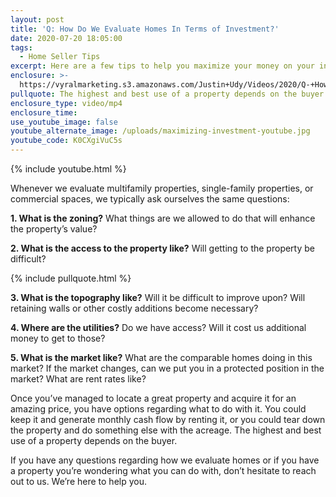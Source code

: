 ```yaml
---
layout: post
title: 'Q: How Do We Evaluate Homes In Terms of Investment?'
date: 2020-07-20 18:05:00
tags:
  - Home Seller Tips
excerpt: Here are a few tips to help you maximize your money on your investment.
enclosure: >-
  https://vyralmarketing.s3.amazonaws.com/Justin+Udy/Videos/2020/Q-+How+Do+We+Evaluate+Homes+In+Terms+of+Investment_.mp4
pullquote: The highest and best use of a property depends on the buyer.
enclosure_type: video/mp4
enclosure_time:
use_youtube_image: false
youtube_alternate_image: /uploads/maximizing-investment-youtube.jpg
youtube_code: K0CXgiVuC5s
---
```


{% include youtube.html %}

Whenever we evaluate multifamily properties, single-family properties, or commercial spaces, we typically ask ourselves the same questions:

**1\. What is the zoning?** What things are we allowed to do that will enhance the property’s value?

**2\. What is the access to the property like?** Will getting to the property be difficult?

{% include pullquote.html %}

**3\. What is the topography like?** Will it be difficult to improve upon? Will retaining walls or other costly additions become necessary?

**4\. Where are the utilities?** Do we have access? Will it cost us additional money to get to those?&nbsp;

**5\. What is the market like?** What are the comparable homes doing in this market? If the market changes, can we put you in a protected position in the market? What are rent rates like?

Once you’ve managed to locate a great property and acquire it for an amazing price, you have options regarding what to do with it. You could keep it and generate monthly cash flow by renting it, or you could tear down the property and do something else with the acreage. The highest and best use of a property depends on the buyer.

If you have any questions regarding how we evaluate homes or if you have a property you’re wondering what you can do with, don’t hesitate to reach out to us. We’re here to help you.